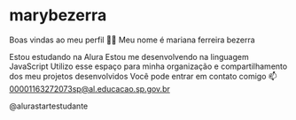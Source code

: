 # marybezerra
Boas vindas ao meu perfil 💙💙
Meu nome é mariana ferreira bezerra

Estou estudando na Alura
Estou me desenvolvendo na linguagem JavaScript
Utilizo esse espaço para minha organização e compartilhamento dos meu projetos desenvolvidos
Você pode entrar em contato comigo 📫
00001163272073sp@al.educacao.sp.gov.br

@alurastartestudante
